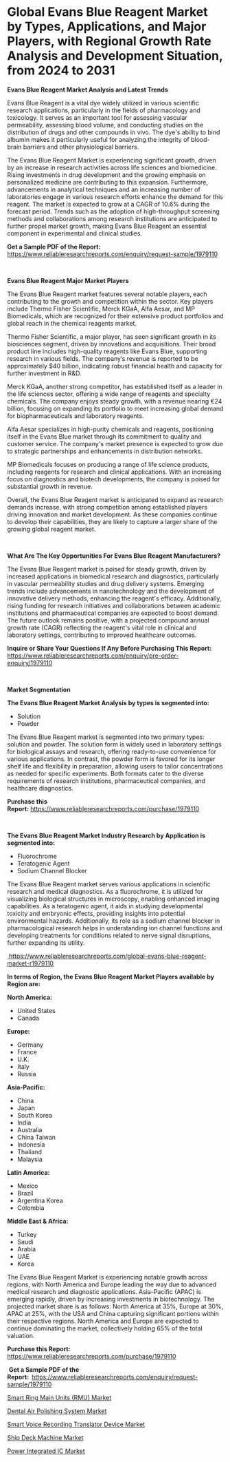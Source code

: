 <p><h1>Global Evans Blue Reagent Market by Types, Applications, and Major Players, with Regional Growth Rate Analysis and Development Situation, from 2024 to 2031</h1></p><p><strong>Evans Blue Reagent Market Analysis and Latest Trends</strong></p>
<p><p>Evans Blue Reagent is a vital dye widely utilized in various scientific research applications, particularly in the fields of pharmacology and toxicology. It serves as an important tool for assessing vascular permeability, assessing blood volume, and conducting studies on the distribution of drugs and other compounds in vivo. The dye's ability to bind albumin makes it particularly useful for analyzing the integrity of blood-brain barriers and other physiological barriers.</p><p>The Evans Blue Reagent Market is experiencing significant growth, driven by an increase in research activities across life sciences and biomedicine. Rising investments in drug development and the growing emphasis on personalized medicine are contributing to this expansion. Furthermore, advancements in analytical techniques and an increasing number of laboratories engage in various research efforts enhance the demand for this reagent. The market is expected to grow at a CAGR of 10.6% during the forecast period. Trends such as the adoption of high-throughput screening methods and collaborations among research institutions are anticipated to further propel market growth, making Evans Blue Reagent an essential component in experimental and clinical studies.</p></p>
<p><strong>Get a Sample PDF of the Report:&nbsp;</strong> <a href="https://www.reliableresearchreports.com/enquiry/request-sample/1979110?utm_campaign=1565&utm_medium=2&utm_source=Github&utm_content=ia&utm_term=25102024&utm_id=evans-blue-reagent">https://www.reliableresearchreports.com/enquiry/request-sample/1979110</a></p>
<p>&nbsp;</p>
<p><strong>Evans Blue Reagent Major Market Players</strong></p>
<p><p>The Evans Blue Reagent market features several notable players, each contributing to the growth and competition within the sector. Key players include Thermo Fisher Scientific, Merck KGaA, Alfa Aesar, and MP Biomedicals, which are recognized for their extensive product portfolios and global reach in the chemical reagents market.</p><p>Thermo Fisher Scientific, a major player, has seen significant growth in its biosciences segment, driven by innovations and acquisitions. Their broad product line includes high-quality reagents like Evans Blue, supporting research in various fields. The company’s revenue is reported to be approximately $40 billion, indicating robust financial health and capacity for further investment in R&D.</p><p>Merck KGaA, another strong competitor, has established itself as a leader in the life sciences sector, offering a wide range of reagents and specialty chemicals. The company enjoys steady growth, with a revenue nearing €24 billion, focusing on expanding its portfolio to meet increasing global demand for biopharmaceuticals and laboratory reagents.</p><p>Alfa Aesar specializes in high-purity chemicals and reagents, positioning itself in the Evans Blue market through its commitment to quality and customer service. The company's market presence is expected to grow due to strategic partnerships and enhancements in distribution networks.</p><p>MP Biomedicals focuses on producing a range of life science products, including reagents for research and clinical applications. With an increasing focus on diagnostics and biotech developments, the company is poised for substantial growth in revenue.</p><p>Overall, the Evans Blue Reagent market is anticipated to expand as research demands increase, with strong competition among established players driving innovation and market development. As these companies continue to develop their capabilities, they are likely to capture a larger share of the growing global reagent market.</p></p>
<p>&nbsp;</p>
<p><strong>What Are The Key Opportunities For Evans Blue Reagent Manufacturers?</strong></p>
<p><p>The Evans Blue Reagent market is poised for steady growth, driven by increased applications in biomedical research and diagnostics, particularly in vascular permeability studies and drug delivery systems. Emerging trends include advancements in nanotechnology and the development of innovative delivery methods, enhancing the reagent's efficacy. Additionally, rising funding for research initiatives and collaborations between academic institutions and pharmaceutical companies are expected to boost demand. The future outlook remains positive, with a projected compound annual growth rate (CAGR) reflecting the reagent's vital role in clinical and laboratory settings, contributing to improved healthcare outcomes.</p></p>
<p><strong>Inquire or Share Your Questions If Any Before Purchasing This Report:</strong> <a href="https://www.reliableresearchreports.com/enquiry/pre-order-enquiry/1979110?utm_campaign=1565&utm_medium=2&utm_source=Github&utm_content=ia&utm_term=25102024&utm_id=evans-blue-reagent">https://www.reliableresearchreports.com/enquiry/pre-order-enquiry/1979110</a></p>
<p>&nbsp;</p>
<p><strong>Market Segmentation</strong></p>
<p><strong>The Evans Blue Reagent Market Analysis by types is segmented into:</strong></p>
<p><ul><li>Solution</li><li>Powder</li></ul></p>
<p><p>The Evans Blue Reagent market is segmented into two primary types: solution and powder. The solution form is widely used in laboratory settings for biological assays and research, offering ready-to-use convenience for various applications. In contrast, the powder form is favored for its longer shelf life and flexibility in preparation, allowing users to tailor concentrations as needed for specific experiments. Both formats cater to the diverse requirements of research institutions, pharmaceutical companies, and healthcare diagnostics.</p></p>
<p><strong>Purchase this Report:&nbsp;</strong><a href="https://www.reliableresearchreports.com/purchase/1979110?utm_campaign=1565&utm_medium=2&utm_source=Github&utm_content=ia&utm_term=25102024&utm_id=evans-blue-reagent">https://www.reliableresearchreports.com/purchase/1979110</a></p>
<p>&nbsp;</p>
<p><strong>The Evans Blue Reagent Market Industry Research by Application is segmented into:</strong></p>
<p><ul><li>Fluorochrome</li><li>Teratogenic Agent</li><li>Sodium Channel Blocker</li></ul></p>
<p><p>The Evans Blue Reagent market serves various applications in scientific research and medical diagnostics. As a fluorochrome, it is utilized for visualizing biological structures in microscopy, enabling enhanced imaging capabilities. As a teratogenic agent, it aids in studying developmental toxicity and embryonic effects, providing insights into potential environmental hazards. Additionally, its role as a sodium channel blocker in pharmacological research helps in understanding ion channel functions and developing treatments for conditions related to nerve signal disruptions, further expanding its utility.</p></p>
<p><a href="https://www.reliableresearchreports.com/global-evans-blue-reagent-market-r1979110?utm_campaign=1565&utm_medium=2&utm_source=Github&utm_content=ia&utm_term=25102024&utm_id=evans-blue-reagent">&nbsp;https://www.reliableresearchreports.com/global-evans-blue-reagent-market-r1979110</a></p>
<p><strong>In terms of Region, the Evans Blue Reagent Market Players available by Region are:</strong></p>
<p>
    <p> <strong> North America: </strong>
        <ul>
            <li>United States</li>
            <li>Canada</li>
        </ul>
        </p> 
    <p> <strong> Europe: </strong>
        <ul>
            <li>Germany</li>
            <li>France</li>
            <li>U.K.</li>
            <li>Italy</li>
            <li>Russia</li>
        </ul>
        </p> 
    <p> <strong> Asia-Pacific: </strong>
        <ul>
            <li>China</li>
            <li>Japan</li>
            <li>South Korea</li>
            <li>India</li>
            <li>Australia</li>
            <li>China Taiwan</li>
            <li>Indonesia</li>
            <li>Thailand</li>
            <li>Malaysia</li>
        </ul>
        </p> 
    <p> <strong> Latin America: </strong>
        <ul>
            <li>Mexico</li>
            <li>Brazil</li>
            <li>Argentina Korea</li>
            <li>Colombia</li>
        </ul>
        </p> 
    <p> <strong> Middle East & Africa: </strong>
        <ul>
            <li>Turkey</li>
            <li>Saudi</li>
            <li>Arabia</li>
            <li>UAE</li>
            <li>Korea</li>
        </ul>
    </p>
    </p>
<p><p>The Evans Blue Reagent Market is experiencing notable growth across regions, with North America and Europe leading the way due to advanced medical research and diagnostic applications. Asia-Pacific (APAC) is emerging rapidly, driven by increasing investments in biotechnology. The projected market share is as follows: North America at 35%, Europe at 30%, APAC at 25%, with the USA and China capturing significant portions within their respective regions. North America and Europe are expected to continue dominating the market, collectively holding 65% of the total valuation.</p></p>
<p><strong>Purchase this Report: </strong><a href="https://www.reliableresearchreports.com/purchase/1979110?utm_campaign=1565&utm_medium=2&utm_source=Github&utm_content=ia&utm_term=25102024&utm_id=evans-blue-reagent">https://www.reliableresearchreports.com/purchase/1979110</a></p>
<p>&nbsp;<strong>Get a Sample PDF of the Report:&nbsp;&nbsp;</strong><a href="https://www.reliableresearchreports.com/enquiry/request-sample/1979110?utm_campaign=1565&utm_medium=2&utm_source=Github&utm_content=ia&utm_term=25102024&utm_id=evans-blue-reagent">https://www.reliableresearchreports.com/enquiry/request-sample/1979110</a></p>
<p><strong></strong></p>
<p><p><a href="https://www.linkedin.com/pulse/investing-smart-ring-main-units-rmu-market-trends-leading-fxj3c?utm_campaign=1565&utm_medium=2&utm_source=Github&utm_content=ia&utm_term=25102024&utm_id=evans-blue-reagent">Smart Ring Main Units (RMU) Market</a></p><p><a href="https://www.linkedin.com/pulse/dental-air-polishing-system-market-consolidation-impact-structure-f9fgf?utm_campaign=1565&utm_medium=2&utm_source=Github&utm_content=ia&utm_term=25102024&utm_id=evans-blue-reagent">Dental Air Polishing System Market</a></p><p><a href="https://github.com/mauripalmi/Market-Research-Report-List-5/blob/main/smart-voice-recording-translator-device-market.md?utm_campaign=1565&utm_medium=2&utm_source=Github&utm_content=ia&utm_term=25102024&utm_id=evans-blue-reagent">Smart Voice Recording Translator Device Market</a></p><p><a href="https://www.linkedin.com/pulse/ship-deck-machine-revenue-growth-report-2024-2031-vector-bureau-rq9fc?utm_campaign=1565&utm_medium=2&utm_source=Github&utm_content=ia&utm_term=25102024&utm_id=evans-blue-reagent">Ship Deck Machine Market</a></p><p><a href="https://www.linkedin.com/pulse/power-integrated-ic-market-refracting-trends-consumer-behaviors-h9fzc?utm_campaign=1565&utm_medium=2&utm_source=Github&utm_content=ia&utm_term=25102024&utm_id=evans-blue-reagent">Power Integrated IC Market</a></p></p>